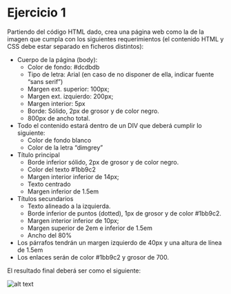 
# Ejercicio 1

Partiendo del código HTML dado, crea una página web como la de la imagen  que cumpla con los siguientes requerimientos (el contenido HTML y CSS debe estar separado en ficheros distintos):

* Cuerpo de la página (body):
  * Color de fondo:  #dcdbdb
  * Tipo de letra: Arial (en caso de no disponer de ella, indicar fuente “sans serif”)
  * Margen ext. superior: 100px;
  * Margen ext. izquierdo: 200px;
  * Margen interior: 5px
  * Borde: Sólido, 2px de grosor y de color negro.
  * 800px de ancho total.
* Todo el contenido estará dentro de un DIV que deberá cumplir lo siguiente:
  * Color de fondo blanco
  * Color de la letra “dimgrey”
* Título principal
  * Borde inferior sólido, 2px de grosor y de color negro.
  * Color del texto #1bb9c2
  * Margen interior inferior de 14px;
  * Texto centrado
  * Margen inferior de 1.5em
* Títulos secundarios
  * Texto alineado a la izquierda.
  * Borde inferior de puntos (dotted), 1px de grosor y de color #1bb9c2.
  * Margen interior inferior de 10px;
  * Margen superior de 2em e inferior de 1.5em
  * Ancho del 80%
* Los párrafos tendrán un margen izquierdo de 40px y una altura de línea de 1.5em
* Los enlaces serán de color #1bb9c2 y grosor de 700.

El resultado final deberá ser como el siguiente:

![alt text](https://github.com/jvadillo/iw-ejercicios-css/blob/master/01/resultado.png "Resultado final")
